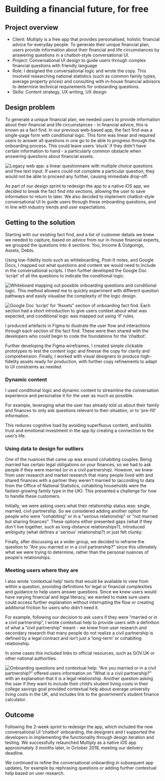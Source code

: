 # Building a financial future, for free
## Project overview
* Client: Multiply is a free app that provides personalised, holistic financial advice for everyday people. To generate their unique financial plan, users provide information about their financial and life circumstances by answering questions in a chatbot-style conversational UI.
* Project: Conversational UI design to guide users through complex financial questions with friendly language
* Role: I designed the conversational logic and wrote the copy. This involved researching national statistics (such as common family types, average property prices) and consulting with in-house financial advisors to determine technical requirements for onboarding questions.
* Skills: Content strategy, UX writing, UX design

## Design problem
To generate a unique financial plan, we needed users to provide information about their financial and life circumstances - in financial advice, this is known as a fact find. In our previous web-based app, the fact find was a single-page form with conditional logic. This form was linear and required users to answer all questions in one go to be able to progress through the onboarding process. This could leave users ‘stuck’ if they didn't have certain information to hand - a particularly common obstacle when answering questions about financial assets.

![Legacy web app: a linear questionnaire with multiple choice questions and free text input. If users could not complete a particular question, they would not be able to proceed any further, causing immediate drop-off.
](https://user-images.githubusercontent.com/12902836/192864365-4045aeed-9758-4bc8-8aa0-afc28b134e23.png)

As part of our design sprint to redesign the app to a native iOS app, we decided to break the fact find into sections, allowing the user to save information to return to later. We also decided to implement chatbot-style conversational UI to guide users through these onboarding questions, and in line with industry trends and user expectations.

## Getting to the solution
Starting with our existing fact find, and a list of customer details we knew we needed to capture, based on advice from our in-house financial experts, we grouped the questions into 4 sections: You, Income & Outgoings, Assets, Debts.

Using low-fidelity tools such as whiteboarding, Post-It notes, and Google Docs, I mapped out what questions and content we would need to include in the conversational scripts. I then further developed the Google Doc ‘script’ of all the questions to indicate the conditional logic. 

![Whiteboard mapping out possible onboarding questions and conditional logic. This method allowed me to quickly experiment with different question pathways and easily visualise the complexity of the logic design.](https://user-images.githubusercontent.com/12902836/192864673-1943f04c-61b8-44df-8830-f879f678e9d9.jpeg)

![Google Doc ‘script’ for “Assets” section of onboarding fact find. Each section had a short introduction to give users context about what was expected, and conditional logic was mapped out using ‘if’ rules.](https://user-images.githubusercontent.com/12902836/192864727-bc0060d7-7bdc-42ad-9750-4b224ea75e74.jpeg) 

I produced artefacts in Figma to illustrate the user flow and interactions through each section of the fact find. These were then shared with the developers who could begin to code the foundations for the ‘chatbot’.

Further developing the Figma wireframes, I created simple clickable prototypes to test the content logic and finesse the copy for clarity and comprehension. Finally, I worked with visual designers to produce high-fidelity assets ready for production, with further copy refinements to adapt to UI constraints as needed.

### Dynamic content
I used conditional logic and dynamic content to streamline the conversation experience and personalise it for the user as much as possible. 

For example, leveraging what the user has already told us about their family and finances to only ask questions relevant to their situation, or to ‘pre-fill’ information.

This reduces cognitive load by avoiding superfluous content, and builds trust and emotional investment in the app by creating a connection to the user’s life.

### Using data to design for outliers
One of the nuances that came up was around cohabiting couples. Being married has certain legal obligations on your finances, so we had to ask people if they were married (or in a civil partnership). However, we knew from user research and market research that many people lived with and shared finances with a partner they weren't married to (according to data from the Office of National Statistics, cohabiting households were the fastest-growing family type in the UK). This presented a challenge for how to handle these customers.

Initially, we were asking users what their relationship status was: single, married, civil partnership. So we considered adding another option for people who were "cohabiting" or in a "serious relationship" or "not married but sharing finances". These options either presented gaps (what if they don't live together, such as long-distance relationships?), introduced ambiguity (what defines a 'serious' relationship?) or just felt clunky. 

Finally, after discussing as a wider group, we decided to reframe the question to "Are you married or in a civil partnership?" since this ultimately what we were trying to determine, rather than the personal nuances of people's relationships.

### Meeting users where they are
I also wrote ‘contextual help’ texts that would be available to view from within a question, providing definitions for legal or financial complexities and guidance to help users answer questions. Since we knew users would have varying financial and legal literacy, we wanted to make sure users could access further explanation without interrupting the flow or creating additional friction for users who didn't need it.

For example, following our decision to ask users if they were “married or in a civil partnership”, I wrote contextual help to provide users with a definition of what a “civil partnership” meant - we knew from user research and secondary research that many people do not realize a civil partnership is defined by a legal contract and isn’t just a ‘long-term’ or cohabiting relationship. 

In some cases this included links to official resources, such as GOV.UK or other national authorities. 

![Onboarding questions and contextual help: “Are you married or in a civil partnership?” offered users information on “What is a civil partnership?” with an explanation that it is a legal relationship. Another question asking the user if they want to include their child’s student living costs in their college savings goal provided contextual help about average university living costs in the UK, and includes link to the government’s student finance calculator.](https://user-images.githubusercontent.com/12902836/192864805-672d8805-706d-492f-ad45-5febdcf860cc.jpeg)

## Outcome
Following the 2-week sprint to redesign the app, which included the new conversational UI ‘chatbot’ onboarding, the designers and I supported the developers in implementing the functionality through design iteration and testing. We successfully relaunched Multiply as a native iOS app approximately 3 months later, in October 2018, meeting our delivery deadline. 

We continued to refine the conversational onboarding in subsequent app updates, for example by rephrasing questions or adding further contextual help based on user research. 
